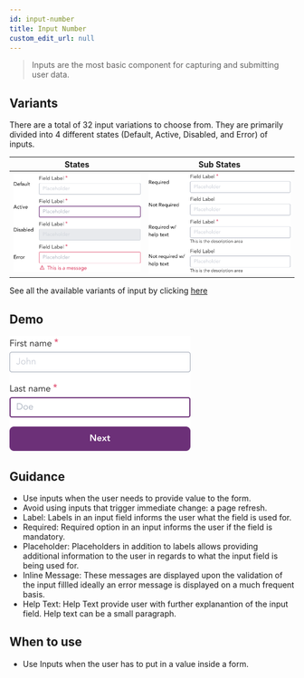 ```yaml
---
id: input-number
title: Input Number
custom_edit_url: null
---
```


> Inputs are the most basic component for capturing and submitting user data.

## Variants

There are a total of 32 input variations to choose from. They are primarily divided into 4 different states (Default, Active, Disabled, and Error) of inputs.

| States | Sub States|
| ---    | ---       |
| ![Input State](img/state.png) | ![Input Substate](img/sub-state.png) |

See all the available variants of input by clicking [here](https://www.figma.com/file/kzLxtqv6YGL0wotiqzgEo4/GEL-UI-Doc?node-id=696%3A97503)

## Demo

![Input demo](img/input-demo.png)

## Guidance

* Use inputs when the user needs to provide value to the form.
* Avoid using inputs that trigger immediate change: a page refresh.
* Label: Labels in an input field informs the user what the field is used for.
* Required: Required option in an input informs the user if the field is mandatory.
* Placeholder: Placeholders in addition to labels allows providing additional information to the user in regards to what the input field is being used for.
* Inline Message: These messages are displayed upon the validation of the input fillled ideally an error message is displayed on a much frequent basis.
* Help Text: Help Text provide user with further explanantion of the input field. Help text can be a small paragraph.

## When to use

* Use Inputs when the user has to put in a value inside a form.
